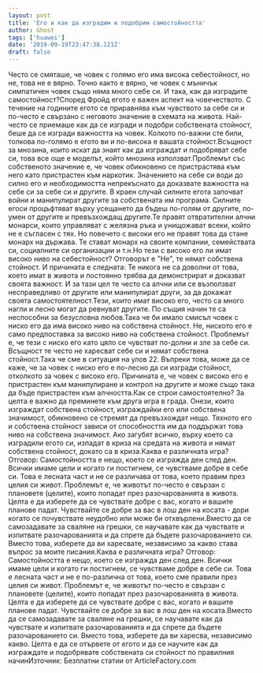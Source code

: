```yaml
---
layout: post
title: 'Его и как да изградим и подобрим самостойността'
author: Ghost
tags: ['huawei']
date: '2019-09-19T23:47:38.121Z'
draft: false
---
```


Често се смяташе, че човек с голямо его има висока себестойност, но не, това не е вярно. Точно както е вярно, че човек с мъничък симпатичен човек също няма много себе си. И така, как да изградите самостойност?Според Фройд егото е важен аспект на човечеството. С течение на годините егото се приравнява към чувството за себе си и по-често е свързано с неговото значение в схемата на живота. Най-често се приемаше как да се изгради и подобри собствената стойност, беше да се изгради важността на човек. Колкото по-важни сте били, толкова по-голямо е егото ви и по-висока е вашата стойност.Всъщност за мнозина, които искат да знаят как да изграждат и подобряват себе си, това все още е моделът, който мнозина използват.Проблемът със собственото значение е, че човек обикновено се пристрастява към него като пристрастен към наркотик. Значението на себе си води до силно его и необходимостта непрекъснато да доказвате важността на себе си за себе си и другите. В краен случай силните егота започват войни и манипулират другите за собствената им програма. Силните егоси процъфтяват върху усещането да бъдеш по-голям от другите, по-умен от другите и превъзхождащ другите.Те правят отвратителни алчни монарси, които управляват с желязна ръка и унищожават всеки, който не е съгласен с тях. Но повечето с високи его не правят това да стане монарх на държава. Те стават монарх на своите компании, семействата си, социалните си организации и т.н.Но тези с високо его ли имат високо ниво на себестойност? Отговорът е "Не", те нямат собствена стойност. И причината е следната: Те никога не са доволни от това, което имат в живота и постоянно трябва да демонстрират и доказват своята важност. И за тази цел те често са алчни или се възползват несправедливо от другите или манипулират други, за да докажат своята самостоятелност.Тези, които имат високо его, често са много нагли и лесно могат да ревнуват другите. По същия начин те са неспособни за безусловна любов.Така че би имало смисъл човек с ниско его да има високо ниво на собствена стойност. Не, ниското его е само предпоставка за високо ниво на собствена стойност. Проблемът е, че тези с ниско его като цяло се чувстват по-долни и зле за себе си. Всъщност те често не харесват себе си и нямат собствена стойност.Така че сме в ситуация на улов 22. Въпреки това, може да се каже, че за човек с ниско его е по-лесно да си изгради стойност, отколкото за човек с високо его. Причината е, че човек с високо его е пристрастен към манипулиране и контрол на другите и може също така да бъде пристрастен към алчността.Как се строи самостоятелно? За целта е важно да преминете към друга игра в града. Онези, които изграждат собствена стойност, изграждайки его или собствена значимост, обикновено се стремят да превъзхождат нещо. Тяхното его и собствена стойност зависи от способността им да поддържат това ниво на собствена значимост. Ако загубят всичко, върху което са изградили егото си, изпадат в криза на средата на живота и нямат собствена стойност, докато са в криза.Каква е различната игра? Отговор: Самостойността е нещо, което се изгражда ден след ден. Всички имаме цели и когато ги постигнем, се чувстваме добре в себе си. Това е лесната част и не се различава от това, което правим през целия си живот. Проблемът е, че животът по-често е свързан с плановете (целите), които попадат през разочарованията в живота. Целта е да изберете да се чувствате добре с вас, когато и вашите планове падат. Чувствайте се добре за вас в лош ден на косата - дори когато се почувствате неудобно или може би отхвърлени.Вместо да се самозадавате за сваляне на грешки, се научавате как да чувствате и изпитвате разочарованията и да спрете да бъдете разочарованието си. Вместо това, изберете да ви харесвате, независимо за какво става въпрос за моите писания.Каква е различната игра? Отговор: Самостойността е нещо, което се изгражда ден след ден. Всички имаме цели и когато ги постигнем, се чувстваме добре в себе си. Това е лесната част и не е по-различна от това, което сме правили през целия си живот. Проблемът е, че животът по-често е свързан с плановете (целите), които попадат през разочарованията в живота. Целта е да изберете да се чувствате добре с вас, когато и вашите планове падат. Чувствайте се добре за вас в лош ден на косата.Вместо да се самозадавате за сваляне на грешки, се научавате как да чувствате и изпитвате разочарованията и да спрете да бъдете разочарованието си. Вместо това, изберете да ви харесва, независимо какво. Целта е да се отървете от егото и да се научите как да изграждате и подобрявате собствената си стойност по правилния начинИзточник: Безплатни статии от ArticleFactory.com
